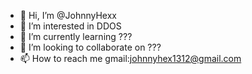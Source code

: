 - 👋 Hi, I’m @JohnnyHexx
- 👀 I’m interested in DDOS 
- 🌱 I’m currently learning ???
- 💞️ I’m looking to collaborate on ???
- 📫 How to reach me gmail:johnnyhex1312@gmail.com

<!---
JohnnyHexx/JohnnyHexx is a ✨ special ✨ repository because its `README.md` (this file) appears on your GitHub profile.
You can click the Preview link to take a look at your changes.
--->
